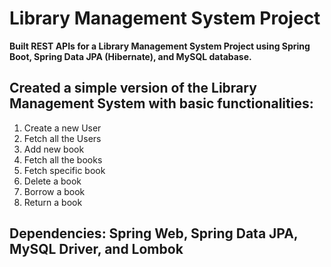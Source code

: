 # Library Management System Project<br>
**Built REST APIs for a Library Management System Project using Spring Boot, Spring Data JPA (Hibernate), and MySQL database.** <br>

## Created a simple version of the Library Management System with basic functionalities:<br>
1. Create a new User
2. Fetch all the Users
3. Add new book
4. Fetch all the books
5. Fetch specific book
6. Delete a book 
7. Borrow a book 
8. Return a book

## Dependencies: Spring Web, Spring Data JPA, MySQL Driver, and Lombok
